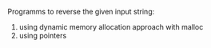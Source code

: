 Programms to reverse the given input string:
1) using dynamic memory allocation approach with malloc
2) using pointers
